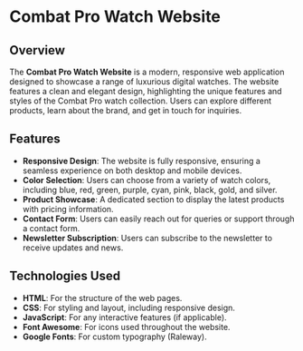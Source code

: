 # Combat Pro Watch Website

## Overview

The **Combat Pro Watch Website** is a modern, responsive web application designed to showcase a range of luxurious digital watches. The website features a clean and elegant design, highlighting the unique features and styles of the Combat Pro watch collection. Users can explore different products, learn about the brand, and get in touch for inquiries.

## Features

- **Responsive Design**: The website is fully responsive, ensuring a seamless experience on both desktop and mobile devices.
- **Color Selection**: Users can choose from a variety of watch colors, including blue, red, green, purple, cyan, pink, black, gold, and silver.
- **Product Showcase**: A dedicated section to display the latest products with pricing information.
- **Contact Form**: Users can easily reach out for queries or support through a contact form.
- **Newsletter Subscription**: Users can subscribe to the newsletter to receive updates and news.

## Technologies Used

- **HTML**: For the structure of the web pages.
- **CSS**: For styling and layout, including responsive design.
- **JavaScript**: For any interactive features (if applicable).
- **Font Awesome**: For icons used throughout the website.
- **Google Fonts**: For custom typography (Raleway).

